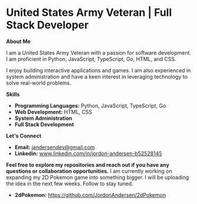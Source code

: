 <!--## Hi there 👋


**JordonAndersen/JordonAndersen** is a ✨ _special_ ✨ repository because its `README.md` (this file) appears on your GitHub profile.

Here are some ideas to get you started:

- 🔭 I’m currently working on ...
- 🌱 I’m currently learning ...
- 👯 I’m looking to collaborate on ...
- 🤔 I’m looking for help with ...
- 💬 Ask me about ...
- 📫 How to reach me: ...
- 😄 Pronouns: ...
- ⚡ Fun fact: ...
-->


# **United States Army Veteran | Full Stack Developer**

**About Me**

I am a United States Army Veteran with a passion for software development. I am proficient in Python, JavaScript, TypeScript, Go, HTML, and CSS.

I enjoy building interactive applications and games. I am also experienced in system administration and have a keen interest in leveraging technology to solve real-world problems. 

**Skills**

* **Programming Languages:** Python, JavaScript, TypeScript, Go
* **Web Development:** HTML, CSS
* **System Administration**
* **Full Stack Development**

**Let's Connect**

 * **Email:** jandersendev@gmail.com
* **Linkedin:** www.linkedin.com/in/jordon-andersen-b52528145

**Feel free to explore my repositories and reach out if you have any questions or collaboration opportunities.**
I am currently working on expanding my 2D Pokemon game into something bigger. I will be uploading the idea in the next few weeks. Follow to stay tuned.
* **2dPokemon:** https://github.com/JordonAndersen/2dPokemon
  


